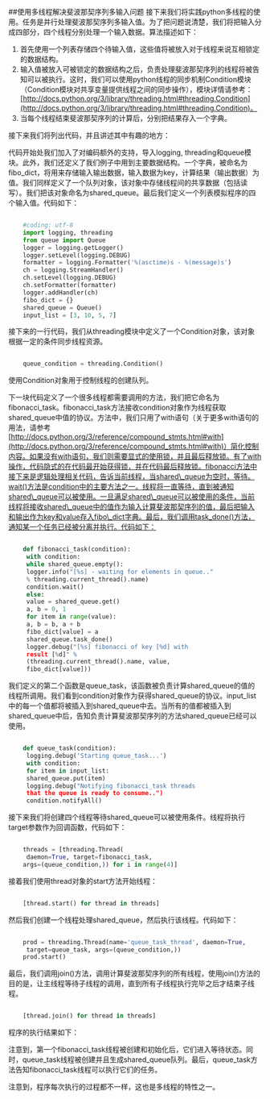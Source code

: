 ##使用多线程解决斐波那契序列多输入问题
接下来我们将实践python多线程的使用。任务是并行处理斐波那契序列多输入值。为了把问题说清楚，我们将把输入分成四部分，四个线程分别处理一个输入数据。算法描述如下：

1. 首先使用一个列表存储四个待输入值，这些值将被放入对于线程来说互相锁定的数据结构。
2. 输入值被放入可被锁定的数据结构之后，负责处理斐波那契序列的线程将被告知可以被执行。这时，我们可以使用python线程的同步机制Condition模块（Condition模块对共享变量提供线程之间的同步操作），模块详情请参考：[http://docs.python.org/3/library/threading.html#threading.Condition](http://docs.python.org/3/library/threading.html#threading.Condition)。
3. 当每个线程结束斐波那契序列的计算后，分别把结果存入一个字典。

接下来我们将列出代码，并且讲述其中有趣的地方：

代码开始处我们加入了对编码额外的支持，导入logging, threading和queue模块。此外，我们还定义了我们例子中用到主要数据结构。一个字典，被命名为fibo_dict，将用来存储输入输出数据，输入数据为key，计算结果（输出数据）为值。我们同样定义了一个队列对象，该对象中存储线程间的共享数据（包括读写）。我们把该对象命名为shared\_queue。最后我们定义一个列表模拟程序的四个输入值。代码如下：

```python

    #coding: utf-8
    import logging, threading
    from queue import Queue
    logger = logging.getLogger()
    logger.setLevel(logging.DEBUG)
    formatter = logging.Formatter('%(asctime)s - %(message)s')
    ch = logging.StreamHandler()
    ch.setLevel(logging.DEBUG)
    ch.setFormatter(formatter)
    logger.addHandler(ch)
    fibo_dict = {}
    shared_queue = Queue()
    input_list = [3, 10, 5, 7]
```

接下来的一行代码，我们从threading模块中定义了一个Condition对象，该对象根据一定的条件同步线程资源。

```python

    queue_condition = threading.Condition()
```

使用Condition对象用于控制线程的创建队列。

下一块代码定义了一个很多线程都需要调用的方法，我们把它命名为fibonacci\_task。fibonacci\_task方法接收condition对象作为线程获取shared\_queue中值的协议。方法中，我们只用了with语句（关于更多with语句的用法，请参考[http://docs.python.org/3/reference/compound_stmts.html#with](http://docs.python.org/3/reference/compound_stmts.html#with)）简化控制内容。如果没有with语句，我们则需要显式的使用锁，并且最后释放锁。有了with操作，代码隐式的在代码最开始获得锁，并在代码最后释放锁。fibonacci方法中接下来是逻辑处理相关代码，告诉当前线程，当shared\_queue为空时，等待。wait()方法是condition中的主要方法之一。线程将一直等待，直到被通知shared\_queue可以被使用。一旦满足shared\_queue可以被使用的条件，当前线程将接收shared\_queue中的值作为输入计算斐波那契序列的值，最后把输入和输出作为key和value存入fibo\_dict字典。最后，我们调用task_done()方法，通知某一个任务已经被分离并执行。代码如下：

```python

    def fibonacci_task(condition):
     with condition:
     while shared_queue.empty():
     logger.info("[%s] - waiting for elements in queue.."
     % threading.current_thread().name)
     condition.wait()
     else:
     value = shared_queue.get()
     a, b = 0, 1
     for item in range(value):
     a, b = b, a + b
     fibo_dict[value] = a
     shared_queue.task_done()
     logger.debug("[%s] fibonacci of key [%d] with
     result [%d]" %
     (threading.current_thread().name, value,
     fibo_dict[value]))
```

我们定义的第二个函数是queue_task，该函数被负责计算shared\_queue的值的线程所调用。我们看到condition对象作为获得shared\_queue的协议。input_list中的每一个值都将被插入到shared_queue中去。当所有的值都被插入到shared\_queue中后，告知负责计算斐波那契序列的方法shared\_queue已经可以使用。

```python

    def queue_task(condition):
     logging.debug('Starting queue_task...')
     with condition:
     for item in input_list:
     shared_queue.put(item)
     logging.debug("Notifying fibonacci_task threads
     that the queue is ready to consume..")
     condition.notifyAll()
```

接下来我们将创建四个线程等待shared\_queue可以被使用条件。线程将执行target参数作为回调函数，代码如下：

```python

    threads = [threading.Thread(
     daemon=True, target=fibonacci_task,
    args=(queue_condition,)) for i in range(4)]
```

接着我们使用thread对象的start方法开始线程：

```python

    [thread.start() for thread in threads]
```

然后我们创建一个线程处理shared\_queue，然后执行该线程。代码如下：

```python

    prod = threading.Thread(name='queue_task_thread', daemon=True,
     target=queue_task, args=(queue_condition,))
    prod.start()
```

最后，我们调用join()方法，调用计算斐波那契序列的所有线程，使用join()方法的目的是，让主线程等待子线程的调用，直到所有子线程执行完毕之后才结束子线程。

```python

    [thread.join() for thread in threads]
```

程序的执行结果如下：

注意到，第一个fibonacci_task线程被创建和初始化后，它们进入等待状态。同时，queue_task线程被创建并且生成shared\_queue队列。最后，queue\_task方法告知fibonacci_task线程可以执行它们的任务。

注意到，程序每次执行的过程都不一样，这也是多线程的特性之一。
